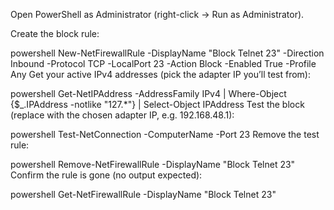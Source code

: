 Open PowerShell as Administrator (right-click → Run as Administrator).

Create the block rule:

powershell
New-NetFirewallRule -DisplayName "Block Telnet 23" -Direction Inbound -Protocol TCP -LocalPort 23 -Action Block -Enabled True -Profile Any
Get your active IPv4 addresses (pick the adapter IP you’ll test from):

powershell
Get-NetIPAddress -AddressFamily IPv4 | Where-Object {$_.IPAddress -notlike "127.*"} | Select-Object IPAddress
Test the block (replace <IP> with the chosen adapter IP, e.g. 192.168.48.1):

powershell
Test-NetConnection -ComputerName <IP> -Port 23
Remove the test rule:

powershell
Remove-NetFirewallRule -DisplayName "Block Telnet 23"
Confirm the rule is gone (no output expected):

powershell
Get-NetFirewallRule -DisplayName "Block Telnet 23"